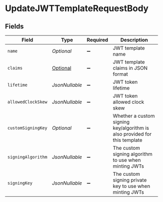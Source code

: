 # UpdateJWTTemplateRequestBody


## Fields

| Field                                                                                   | Type                                                                                    | Required                                                                                | Description                                                                             |
| --------------------------------------------------------------------------------------- | --------------------------------------------------------------------------------------- | --------------------------------------------------------------------------------------- | --------------------------------------------------------------------------------------- |
| `name`                                                                                  | *Optional<String>*                                                                      | :heavy_minus_sign:                                                                      | JWT template name                                                                       |
| `claims`                                                                                | [Optional<UpdateJWTTemplateClaims>](../../models/operations/UpdateJWTTemplateClaims.md) | :heavy_minus_sign:                                                                      | JWT template claims in JSON format                                                      |
| `lifetime`                                                                              | *JsonNullable<Double>*                                                                  | :heavy_minus_sign:                                                                      | JWT token lifetime                                                                      |
| `allowedClockSkew`                                                                      | *JsonNullable<Double>*                                                                  | :heavy_minus_sign:                                                                      | JWT token allowed clock skew                                                            |
| `customSigningKey`                                                                      | *Optional<Boolean>*                                                                     | :heavy_minus_sign:                                                                      | Whether a custom signing key/algorithm is also provided for this template               |
| `signingAlgorithm`                                                                      | *JsonNullable<String>*                                                                  | :heavy_minus_sign:                                                                      | The custom signing algorithm to use when minting JWTs                                   |
| `signingKey`                                                                            | *JsonNullable<String>*                                                                  | :heavy_minus_sign:                                                                      | The custom signing private key to use when minting JWTs                                 |